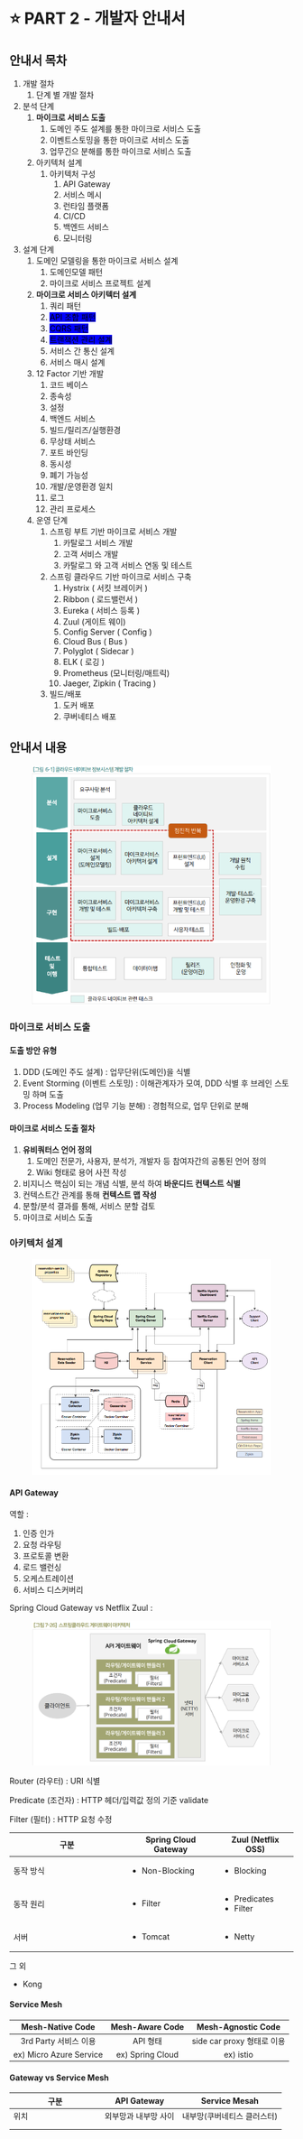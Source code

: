 # ⭐ PART 2 - 개발자 안내서

## 안내서 목차

1. 개발 절차
   1. 단계 별 개발 절차
2. 분석 단계
   1. **마이크로 서비스 도출**
      1. 도메인 주도 설계를 통한 마이크로 서비스 도출&#x20;
      2. 이벤트스토밍을 통한 마이크로 서비스 도출
      3. 업무긴으 분해를 통한 마이크로 서비스 도출
   2. 아키텍처 설계
      1. 아키텍처 구성
         1. API Gateway
         2. 서비스 메시
         3. 런타임 플랫폼
         4. CI/CD
         5. 백엔드 서비스
         6. 모니터링
3. 설계 단계
   1. 도메인 모델링을 통한 마이크로 서비스 설계
      1. 도메인모델 패턴
      2. 마이크로 서비스 프로젝트 설계
   2. **마이크로 서비스 아키텍터 설계**
      1. 쿼리 패턴
      2. <mark style="background-color:blue;">API 조합 패턴</mark>
      3. <mark style="background-color:blue;">CQRS 패턴</mark>
      4. <mark style="background-color:blue;">트랜잭션 관리 설계</mark>
      5. 서비스 간 통신 설계
      6. 서비스 매시 설계
   3. 12 Factor 기반 개발
      1. 코드 베이스
      2. 종속성
      3. 설정
      4. 백엔드 서비스
      5. 빌드/릴리즈/실행환경
      6. 무상태 서비스
      7. 포트 바인딩
      8. 동시성
      9. 폐기 가능성
      10. 개발/운영환경 일치
      11. 로그
      12. 관리 프로세스
   4. 운영 단계
      1. 스프링 부트 기반 마이크로 서비스 개발
         1. 카탈로그 서비스 개발
         2. 고객 서비스 개발
         3. 카탈로그 와 고객 서비스 연동 및 테스트
      2. 스프링 클라우드 기반 마이크로 서비스 구축
         1. Hystrix ( 서킷 브레이커 )
         2. Ribbon ( 로드밸런서 )
         3. Eureka ( 서비스 등록 )
         4. Zuul (게이트 웨이)
         5. Config Server ( Config )
         6. Cloud Bus ( Bus )
         7. Polyglot ( Sidecar )
         8. ELK ( 로깅 )
         9. Prometheus (모니터링/매트릭)
         10. Jaeger, Zipkin ( Tracing )
      3. 빌드/배포
         1. 도커 배포
         2. 쿠버네티스 배포

## 안내서 내용&#x20;

<figure><img src="../../.gitbook/assets/image (3).png" alt=""><figcaption></figcaption></figure>

### 마이크로 서비스 도출

#### 도출 방안 유형

1. DDD (도메인 주도 설계) : 업무단위(도메인)을 식별
2. Event Storming (이벤트 스토밍) : 이해관계자가 모여, DDD 식별 후 브레인  스토밍 하며 도출
3. Process Modeling (업무 기능 분해) : 경험적으로, 업무 단위로 분해

#### 마이크로 서비스 도출 절차

1. **유비쿼터스 언어 정의**
   1. 도메인 전문가, 사용자, 분석가, 개발자 등 참여자간의 공통된 언어 정의
   2. Wiki 형태로 용어 사전 작성
2. 비지니스 핵심이 되는 개념 식별, 분석 하여 **바운디드 컨텍스트 식별**
3. 컨텍스트간 관계를 통해 **컨텍스트 맵 작성**
4. 분할/분석 결과를 통해, 서비스 분할 검토
5. 마이크로 서비스 도출

### 아키텍처 설계

<figure><img src="../../.gitbook/assets/image (2) (1).png" alt=""><figcaption></figcaption></figure>

#### API Gateway

역할 :&#x20;

1. 인증 인가
2. 요청 라우팅
3. 프로토콜 변환
4. 로드 밸런싱
5. 오케스트레이션
6. 서비스 디스커버리

Spring Cloud Gateway vs Netflix Zuul :&#x20;

<figure><img src="../../.gitbook/assets/image (1) (1).png" alt=""><figcaption></figcaption></figure>

Router (라우터) : URI 식별

Predicate (조건자) : HTTP 헤더/입력값 정의 기준 validate

Filter (필터) : HTTP 요청 수정

<table><thead><tr><th width="190">구분</th><th>Spring Cloud Gateway</th><th>Zuul (Netflix OSS)</th></tr></thead><tbody><tr><td>동작 방식</td><td><ul><li>Non-Blocking</li></ul></td><td><ul><li>Blocking</li></ul></td></tr><tr><td>동작 원리</td><td><ul><li>Filter</li></ul></td><td><ul><li>Predicates</li><li>Filter</li></ul></td></tr><tr><td>서버</td><td><ul><li>Tomcat</li></ul></td><td><ul><li>Netty</li></ul></td></tr></tbody></table>

그 외&#x20;

* Kong

#### Service Mesh

|     Mesh-Native Code    |  Mesh-Aware Code |   Mesh-Agnostic Code  |
| :---------------------: | :--------------: | :-------------------: |
|     3rd Party 서비스 이용    |      API 형태      | side car proxy 형태로 이용 |
| ex) Micro Azure Service | ex) Spring Cloud |       ex) istio       |

#### Gateway vs Service Mesh

<table><thead><tr><th width="148">구분</th><th>API Gateway</th><th>Service Mesah</th></tr></thead><tbody><tr><td>위치</td><td>외부망과 내부망 사이</td><td>내부망(쿠버네티스 클러스터)</td></tr><tr><td></td><td></td><td></td></tr><tr><td></td><td></td><td></td></tr></tbody></table>
